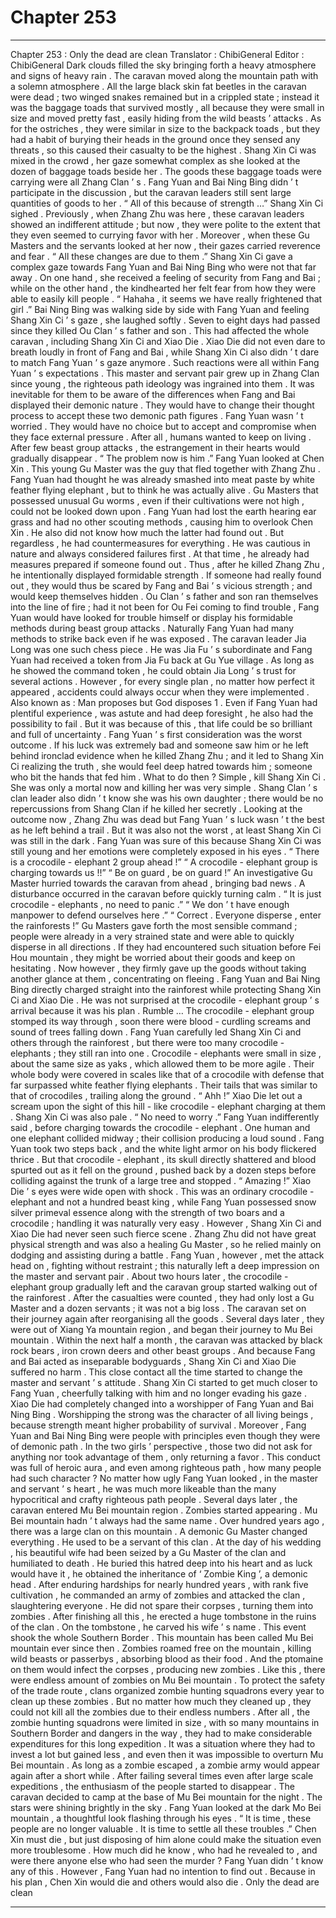 
# Chapter 253


---

Chapter 253 : Only the dead are clean
Translator :
ChibiGeneral
Editor :
ChibiGeneral
Dark clouds filled the sky bringing forth a heavy atmosphere and signs of heavy rain .
The caravan moved along the mountain path with a solemn atmosphere .
All the large black skin fat beetles in the caravan were dead ; two winged snakes remained but in a crippled state ; instead it was the baggage toads that survived mostly , all because they were small in size and moved pretty fast , easily hiding from the wild beasts ’ attacks . As for the ostriches , they were similar in size to the backpack toads , but they had a habit of burying their heads in the ground once they sensed any threats , so this caused their casualty to be the highest .
Shang Xin Ci was mixed in the crowd , her gaze somewhat complex as she looked at the dozen of baggage toads beside her .
The goods these baggage toads were carrying were all Zhang Clan ’ s .
Fang Yuan and Bai Ning Bing didn ’ t participate in the discussion , but the caravan leaders still sent large quantities of goods to her .
“ All of this because of strength …” Shang Xin Ci sighed .
Previously , when Zhang Zhu was here , these caravan leaders showed an indifferent attitude ; but now , they were polite to the extent that they even seemed to currying favor with her .
Moreover , when these Gu Masters and the servants looked at her now , their gazes carried reverence and fear .
“ All these changes are due to them .” Shang Xin Ci gave a complex gaze towards Fang Yuan and Bai Ning Bing who were not that far away .
On one hand , she received a feeling of security from Fang and Bai ; while on the other hand , the kindhearted her felt fear from how they were able to easily kill people .
“ Hahaha , it seems we have really frightened that girl .” Bai Ning Bing was walking side by side with Fang Yuan and feeling Shang Xin Ci ’ s gaze , she laughed softly .
Seven to eight days had passed since they killed Ou Clan ’ s father and son .
This had affected the whole caravan , including Shang Xin Ci and Xiao Die .
Xiao Die did not even dare to breath loudly in front of Fang and Bai , while Shang Xin Ci also didn ’ t dare to match Fang Yuan ’ s gaze anymore .
Such reactions were all within Fang Yuan ’ s expectations .
This master and servant pair grew up in Zhang Clan since young , the righteous path ideology was ingrained into them . It was inevitable for them to be aware of the differences when Fang and Bai displayed their demonic nature . They would have to change their thought process to accept these two demonic path figures .
Fang Yuan wasn ’ t worried .
They would have no choice but to accept and compromise when they face external pressure . After all , humans wanted to keep on living . After few beast group attacks , the estrangement in their hearts would gradually disappear .
“ The problem now is him .” Fang Yuan looked at Chen Xin .
This young Gu Master was the guy that fled together with Zhang Zhu . Fang Yuan had thought he was already smashed into meat paste by white feather flying elephant , but to think he was actually alive .
Gu Masters that possessed unusual Gu worms , even if their cultivations were not high , could not be looked down upon .
Fang Yuan had lost the earth hearing ear grass and had no other scouting methods , causing him to overlook Chen Xin . He also did not know how much the latter had found out . But regardless , he had countermeasures for everything .
He was cautious in nature and always considered failures first . At that time , he already had measures prepared if someone found out .
Thus , after he killed Zhang Zhu , he intentionally displayed formidable strength . If someone had really found out , they would thus be scared by Fang and Bai ’ s vicious strength ; and would keep themselves hidden .
Ou Clan ’ s father and son ran themselves into the line of fire ; had it not been for Ou Fei coming to find trouble , Fang Yuan would have looked for trouble himself or display his formidable methods during beast group attacks .
Naturally Fang Yuan had many methods to strike back even if he was exposed . The caravan leader Jia Long was one such chess piece .
He was Jia Fu ’ s subordinate and Fang Yuan had received a token from Jia Fu back at Gu Yue village . As long as he showed the command token , he could obtain Jia Long ’ s trust for several actions .
However , for every single plan , no matter how perfect it appeared , accidents could always occur when they were implemented .
Also known as :
Man proposes but God disposes
1
.
Even if Fang Yuan had plentiful experience , was astute and had deep foresight , he also had the possibility to fail . But it was because of this , that life could be so brilliant and full of uncertainty .
Fang Yuan ’ s first consideration was the worst outcome .
If his luck was extremely bad and someone saw him or he left behind ironclad evidence when he killed Zhang Zhu ; and it led to Shang Xin Ci realizing the truth , she would feel deep hatred towards him ; someone who bit the hands that fed him .
What to do then ?
Simple , kill Shang Xin Ci .
She was only a mortal now and killing her was very simple . Shang Clan ’ s clan leader also didn ’ t know she was his own daughter ; there would be no repercussions from Shang Clan if he killed her secretly .
Looking at the outcome now , Zhang Zhu was dead but Fang Yuan ’ s luck wasn ’ t the best as he left behind a trail . But it was also not the worst , at least Shang Xin Ci was still in the dark .
Fang Yuan was sure of this because Shang Xin Ci was still young and her emotions were completely exposed in his eyes .
“ There is a crocodile - elephant
2
group ahead !”
“ A crocodile - elephant group is charging towards us !!”
“ Be on guard , be on guard !”
An investigative Gu Master hurried towards the caravan from ahead , bringing bad news .
A disturbance occurred in the caravan before quickly turning calm .
“ It is just crocodile - elephants , no need to panic .”
“ We don ’ t have enough manpower to defend ourselves here .”
“ Correct . Everyone disperse , enter the rainforests !”
Gu Masters gave forth the most sensible command ; people were already in a very strained state and were able to quickly disperse in all directions .
If they had encountered such situation before Fei Hou mountain , they might be worried about their goods and keep on hesitating . Now however , they firmly gave up the goods without taking another glance at them , concentrating on fleeing .
Fang Yuan and Bai Ning Bing directly charged straight into the rainforest while protecting Shang Xin Ci and Xiao Die .
He was not surprised at the crocodile - elephant group ’ s arrival because it was his plan .
Rumble …
The crocodile - elephant group stomped its way through , soon there were blood - curdling screams and sound of trees falling down .
Fang Yuan carefully led Shang Xin Ci and others through the rainforest , but there were too many crocodile - elephants ; they still ran into one .
Crocodile - elephants were small in size , about the same size as yaks , which allowed them to be more agile . Their whole body were covered in scales like that of a crocodile with defense that far surpassed white feather flying elephants . Their tails that was similar to that of crocodiles , trailing along the ground .
“ Ahh !” Xiao Die let out a scream upon the sight of this hill - like crocodile - elephant charging at them .
Shang Xin Ci was also pale .
“ No need to worry .” Fang Yuan indifferently said , before charging towards the crocodile - elephant .
One human and one elephant collided midway ; their collision producing a loud sound .
Fang Yuan took two steps back , and the white light armor on his body flickered thrice . But that crocodile - elephant , its skull directly shattered and blood spurted out as it fell on the ground , pushed back by a dozen steps before colliding against the trunk of a large tree and stopped .
“ Amazing !” Xiao Die ’ s eyes were wide open with shock .
This was an ordinary crocodile - elephant and not a hundred beast king , while Fang Yuan possessed snow silver primeval essence along with the strength of two boars and a crocodile ; handling it was naturally very easy .
However , Shang Xin Ci and Xiao Die had never seen such fierce scene .
Zhang Zhu did not have great physical strength and was also a healing Gu Master , so he relied mainly on dodging and assisting during a battle .
Fang Yuan , however , met the attack head on , fighting without restraint ; this naturally left a deep impression on the master and servant pair .
About two hours later , the crocodile - elephant group gradually left and the caravan group started walking out of the rainforest .
After the casualties were counted , they had only lost a Gu Master and a dozen servants ; it was not a big loss .
The caravan set on their journey again after reorganising all the goods .
Several days later , they were out of Xiang Ya mountain region , and began their journey to Mu Bei mountain .
Within the next half a month , the caravan was attacked by black rock bears , iron crown deers and other beast groups .
And because Fang and Bai acted as inseparable bodyguards , Shang Xin Ci and Xiao Die suffered no harm . This close contact all the time started to change the master and servant ’ s attitude .
Shang Xin Ci started to get much closer to Fang Yuan , cheerfully talking with him and no longer evading his gaze . Xiao Die had completely changed into a worshipper of Fang Yuan and Bai Ning Bing .
Worshipping the strong was the character of all living beings , because strength meant higher probability of survival .
Moreover , Fang Yuan and Bai Ning Bing were people with principles even though they were of demonic path . In the two girls ’ perspective , those two did not ask for anything nor took advantage of them , only returning a favor . This conduct was full of heroic aura , and even among righteous path , how many people had such character ?
No matter how ugly Fang Yuan looked , in the master and servant ’ s heart , he was much more likeable than the many hypocritical and crafty righteous path people .
Several days later , the caravan entered Mu Bei mountain region .
Zombies started appearing .
Mu Bei mountain hadn ’ t always had the same name . Over hundred years ago , there was a large clan on this mountain .
A demonic Gu Master changed everything .
He used to be a servant of this clan . At the day of his wedding , his beautiful wife had been seized by a Gu Master of the clan and humiliated to death .
He buried this hatred deep into his heart and as luck would have it , he obtained the inheritance of ‘ Zombie King ’, a demonic head .
After enduring hardships for nearly hundred years , with rank five cultivation , he commanded an army of zombies and attacked the clan , slaughtering everyone . He did not spare their corpses , turning them into zombies .
After finishing all this , he erected a huge tombstone in the ruins of the clan .
On the tombstone , he carved his wife ’ s name .
This event shook the whole Southern Border .
This mountain has been called Mu Bei mountain ever since then . Zombies roamed free on the mountain , killing wild beasts or passerbys , absorbing blood as their food . And the ptomaine on them would infect the corpses , producing new zombies .
Like this , there were endless amount of zombies on Mu Bei mountain .
To protect the safety of the trade route , clans organized zombie hunting squadrons every year to clean up these zombies .
But no matter how much they cleaned up , they could not kill all the zombies due to their endless numbers .
After all , the zombie hunting squadrons were limited in size , with so many mountains in Southern Border and dangers in the way , they had to make considerable expenditures for this long expedition . It was a situation where they had to invest a lot but gained less , and even then it was impossible to overturn Mu Bei mountain . As long as a zombie escaped , a zombie army would appear again after a short while . After failing several times even after large scale expeditions , the enthusiasm of the people started to disappear .
The caravan decided to camp at the base of Mu Bei mountain for the night .
The stars were shining brightly in the sky . Fang Yuan looked at the dark Mo Bei mountain , a thoughtful look flashing through his eyes .
“ It is time , these people are no longer valuable . It is time to settle all these troubles .”
Chen Xin must die , but just disposing of him alone could make the situation even more troublesome . How much did he know , who had he revealed to , and were there anyone else who had seen the murder ? Fang Yuan didn ’ t know any of this .
However , Fang Yuan had no intention to find out . Because in his plan , Chen Xin would die and others would also die .
Only the dead are clean

---

